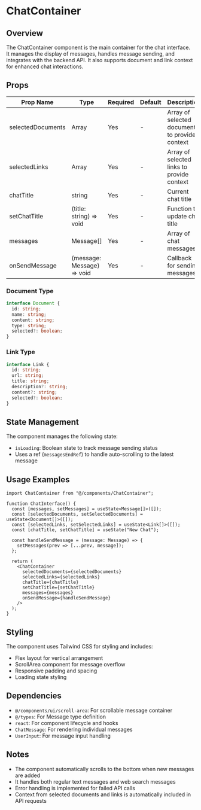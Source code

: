 # ChatContainer

## Overview
The ChatContainer component is the main container for the chat interface. It manages the display of messages, handles message sending, and integrates with the backend API. It also supports document and link context for enhanced chat interactions.

## Props
| Prop Name | Type | Required | Default | Description |
|-----------|------|----------|---------|-------------|
| selectedDocuments | Array<Document> | Yes | - | Array of selected documents to provide context |
| selectedLinks | Array<Link> | Yes | - | Array of selected links to provide context |
| chatTitle | string | Yes | - | Current chat title |
| setChatTitle | (title: string) => void | Yes | - | Function to update chat title |
| messages | Message[] | Yes | - | Array of chat messages |
| onSendMessage | (message: Message) => void | Yes | - | Callback for sending messages |

### Document Type
```typescript
interface Document {
  id: string;
  name: string;
  content: string;
  type: string;
  selected?: boolean;
}
```

### Link Type
```typescript
interface Link {
  id: string;
  url: string;
  title: string;
  description?: string;
  content?: string;
  selected?: boolean;
}
```

## State Management
The component manages the following state:
- `isLoading`: Boolean state to track message sending status
- Uses a ref (`messagesEndRef`) to handle auto-scrolling to the latest message

## Usage Examples
```tsx
import ChatContainer from "@/components/ChatContainer";

function ChatInterface() {
  const [messages, setMessages] = useState<Message[]>([]);
  const [selectedDocuments, setSelectedDocuments] = useState<Document[]>([]);
  const [selectedLinks, setSelectedLinks] = useState<Link[]>([]);
  const [chatTitle, setChatTitle] = useState("New Chat");

  const handleSendMessage = (message: Message) => {
    setMessages(prev => [...prev, message]);
  };

  return (
    <ChatContainer
      selectedDocuments={selectedDocuments}
      selectedLinks={selectedLinks}
      chatTitle={chatTitle}
      setChatTitle={setChatTitle}
      messages={messages}
      onSendMessage={handleSendMessage}
    />
  );
}
```

## Styling
The component uses Tailwind CSS for styling and includes:
- Flex layout for vertical arrangement
- ScrollArea component for message overflow
- Responsive padding and spacing
- Loading state styling

## Dependencies
- `@/components/ui/scroll-area`: For scrollable message container
- `@/types`: For Message type definition
- `react`: For component lifecycle and hooks
- `ChatMessage`: For rendering individual messages
- `UserInput`: For message input handling

## Notes
- The component automatically scrolls to the bottom when new messages are added
- It handles both regular text messages and web search messages
- Error handling is implemented for failed API calls
- Context from selected documents and links is automatically included in API requests 